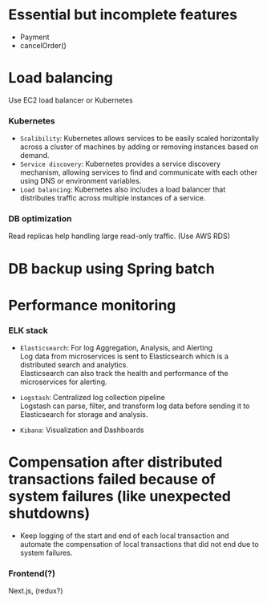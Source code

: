 # Essential but incomplete features
- Payment
- cancelOrder()

# Load balancing
Use EC2 load balancer or Kubernetes
### Kubernetes
- `Scalibility`: Kubernetes allows services to be easily scaled horizontally across a cluster of machines by adding or removing instances based on demand.
- `Service discovery`: Kubernetes provides a service discovery mechanism, allowing services to find and communicate with each other using DNS or environment variables.
- `Load balancing`: Kubernetes also includes a load balancer that distributes traffic across multiple instances of a service.
### DB optimization
Read replicas help handling large read-only traffic. (Use AWS RDS)

# DB backup using Spring batch

# Performance monitoring
### ELK stack
- `Elasticsearch`: For log Aggregation, Analysis, and Alerting<br>
Log data from microservices is sent to Elasticsearch which is a distributed search and analytics.<br>
Elasticsearch can also track the health and performance of the microservices for alerting.

- `Logstash`: Centralized log collection pipeline<br>
Logstash can parse, filter, and transform log data before sending it to Elasticsearch for storage and analysis.

- `Kibana`: Visualization and Dashboards

# Compensation after distributed transactions failed because of system failures (like unexpected shutdowns)
- Keep logging of the start and end of each local transaction and automate the compensation of local transactions that did not end due to system failures.


### Frontend(?)
Next.js, (redux?)
